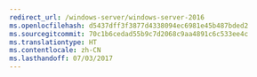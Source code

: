 ```yaml
---
redirect_url: /windows-server/windows-server-2016
ms.openlocfilehash: d5437dff3f3877d4338094ec6981e45b487bded2
ms.sourcegitcommit: 70c1b6cedad55b9c7d2068c9aa4891c6c533ee4c
ms.translationtype: HT
ms.contentlocale: zh-CN
ms.lasthandoff: 07/03/2017
---
```

